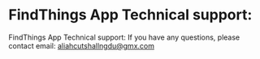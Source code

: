 # FindThings App Technical support:

FindThings App Technical support:
If you have any questions, please contact email: aliahcutshallngdu@gmx.com

